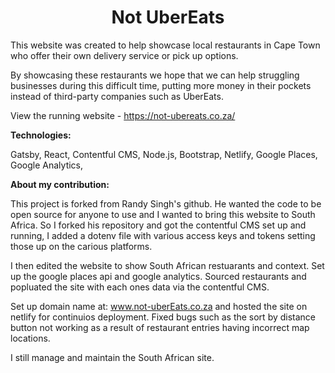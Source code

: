 <h1 align="center">
  Not UberEats
</h1>
<p>
This website was created to help showcase local restaurants in Cape Town who offer their own delivery service or pick up options.

By showcasing these restaurants we hope that we can help struggling businesses during this difficult time, putting more money in their pockets instead of third-party companies such as UberEats.

View the running website - https://not-ubereats.co.za/
</p>

**Technologies:**

Gatsby,
React,
Contentful CMS,
Node.js,
Bootstrap,
Netlify,
Google Places, 
Google Analytics,

**About my contribution:**

This project is forked from Randy Singh's github. He wanted the code to be open source for anyone to use and I wanted to bring this website to South Africa. So I forked his repository and got the contentful CMS set up and running, I added a dotenv file with various access keys and tokens setting those up on the carious platforms. 

I then edited the website to show South African restuarants and context. Set up the google places api and google analytics. Sourced restaurants and popluated the site with each ones data via the contentful CMS. 

Set up domain name at: www.not-uberEats.co.za and hosted the site on netlify for continuios deployment. Fixed bugs such as the sort by distance button not working as a result of restaurant entries having incorrect map locations. 

I still manage and maintain the South African site. 